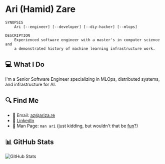 # Ari (Hamid) Zare

```
SYNOPSIS
    Ari [--engineer] [--developer] [--diy-hacker] [--mlops]

DESCRIPTION
    Experienced software engineer with a master's in computer science and 
    a demonstrated history of machine learning infrastructure work.
```

## 💻 What I Do

I'm a Senior Software Engineer specializing in MLOps, distributed systems, and infrastructure for AI.

## 🔍 Find Me

- 📧 Email: az@ariza.re
- 🔗 [LinkedIn](https://linkedin.com/in/hamidzare)
- 📝 Man Page: `man ari` (just kidding, but wouldn't that be [fun](http://man.arizare.com/)?)

## 📊 GitHub Stats

![GitHub Stats](https://github-readme-stats.vercel.app/api?username=hamidzr&show_icons=true&theme=radical)

